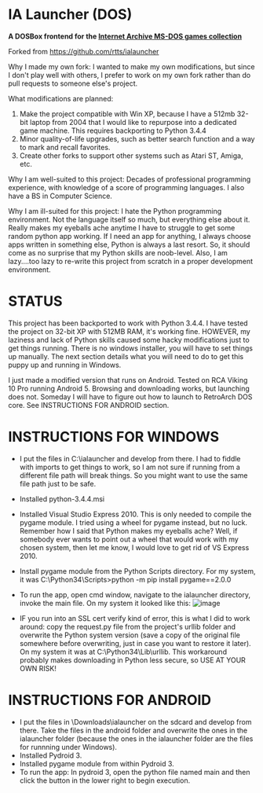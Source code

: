 IA Launcher (DOS)
=================

**A DOSBox frontend for the [Internet Archive MS-DOS games
collection](https://archive.org/details/softwarelibrary_msdos_games)**


Forked from https://github.com/rtts/ialauncher

Why I made my own fork: I wanted to make my own modifications, but since I don't play well with others, I prefer to work on my own fork rather than do pull requests to someone else's project.

What modifications are planned:
  1) Make the project compatible with Win XP, because I have a 512mb 32-bit laptop from 2004 that I would like to repurpose into a dedicated game machine. This requires backporting to Python 3.4.4
  2) Minor quality-of-life upgrades, such as better search function and a way to mark and recall favorites.
  3) Create other forks to support other systems such as Atari ST, Amiga, etc.

Why I am well-suited to this project: Decades of professional programming experience, with knowledge of a score of programming languages. I also have a BS in Computer Science.

Why I am ill-suited for this project: I hate the Python programming environment. Not the language itself so much, but everything else about it. Really makes my eyeballs ache anytime I have to struggle to get some random python app working. If I need an app for anything, I always choose apps written in something else, Python is always a last resort. So, it should come as no surprise that my Python skills are noob-level. Also, I am lazy....too lazy to re-write this project from scratch in a proper development environment. 

STATUS
======
 
This project has been backported to work with Python 3.4.4. I have tested the project on 32-bit XP with 512MB RAM, it's working fine. HOWEVER, my laziness and lack of Python skills caused some hacky modifications just to get things running. There is no windows installer, you will have to set things up manually. The next section details what you will need to do to get this puppy up and running in Windows.

I just made a modified version that runs on Android. Tested on RCA Viking 10 Pro running Android 5. Browsing and downloading works, but launching does not. Someday I will have to figure out how to launch to RetroArch DOS core. See INSTRUCTIONS FOR ANDROID section.

INSTRUCTIONS FOR WINDOWS
========================
 * I put the files in C:\ialauncher and develop from there. I had to fiddle with imports to get things to work, so I am not sure if running from a different file path will break things. So you might want to use the same file path just to be safe.
 * Installed python-3.4.4.msi
 * Installed Visual Studio Express 2010. This is only needed to compile the pygame module. I tried using a wheel for pygame instead, but no luck. Remember how I said that Python makes my eyeballs ache? Well, if somebody ever wants to point out a wheel that would work with my chosen system, then let me know, I would love to get rid of VS Express 2010.
 * Install pygame module from the Python Scripts directory. For my system, it was C:\Python34\Scripts>python -m pip install pygame==2.0.0
 * To run the app, open cmd window, navigate to the ialauncher directory, invoke the main file. On my system it looked like this:
  ![image](https://github.com/lazybearsoft/ialauncher-dos/assets/87294543/7599413a-7fcc-41ee-97a8-5b301e722b32)

 * IF you run into an SSL cert verify kind of error, this is what I did to work around: copy the request.py file from the project's urllib folder and overwrite the Python system version (save a copy of the original file somewhere before overwriting, just in case you want to restore it later). On my system it was at C:\Python34\Lib\urllib. This workaround probably makes downloading in Python less secure, so USE AT YOUR OWN RISK!
 
INSTRUCTIONS FOR ANDROID  
========================
 * I put the files in \Downloads\ialauncher on the sdcard and develop from there. Take the files in the android folder and overwrite the ones in the ialauncher folder (because the ones in the ialauncher folder are the files for runnning under Windows).
 * Installed Pydroid 3.
 * Installed pygame module from within Pydroid 3.
 * To run the app: In pydroid 3, open the python file named main and then click the button in the lower right to begin execution.
 
